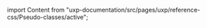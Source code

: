 
import Content from "uxp-documentation/src/pages/uxp/reference-css/Pseudo-classes/active";

<Content query="product=xd"/>
